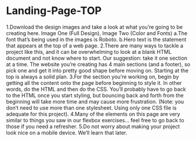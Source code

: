 # Landing-Page-TOP

1.Download the design images and take a look at what you’re going to be creating here. Image One (Full Design), Image Two (Color and Fonts)
  a.The font that’s being used in the images is Roboto.
  b.Hero text is the statement that appears at the top of a web page.
2.There are many ways to tackle a project like this, and it can be overwhelming to look at a blank HTML document and not know where to start. Our suggestion: take it one section at a time. The website you’re creating has 4 main sections (and a footer), so pick one and get it into pretty good shape before moving on. Starting at the top is always a solid plan.
3.For the section you’re working on, begin by getting all the content onto the page before beginning to style it. In other words, do the HTML and then do the CSS. You’ll probably have to go back to the HTML once you start styling, but bouncing back and forth from the beginning will take more time and may cause more frustration. (Note: you don’t need to use more than one stylesheet. Using only one CSS file is adequate for this project).
4.Many of the elements on this page are very similar to things you saw in our flexbox exercises… feel free to go back to those if you need a refresher.
5.Do not worry about making your project look nice on a mobile device. We’ll learn that later.